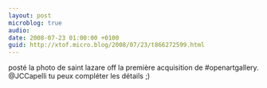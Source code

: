 ```yaml
---
layout: post
microblog: true
audio: 
date: 2008-07-23 01:00:00 +0100
guid: http://xtof.micro.blog/2008/07/23/t866272599.html
---
```

posté la photo de saint lazare off la première acquisition de #openartgallery. @JCCapelli tu peux compléter les détails ;)
